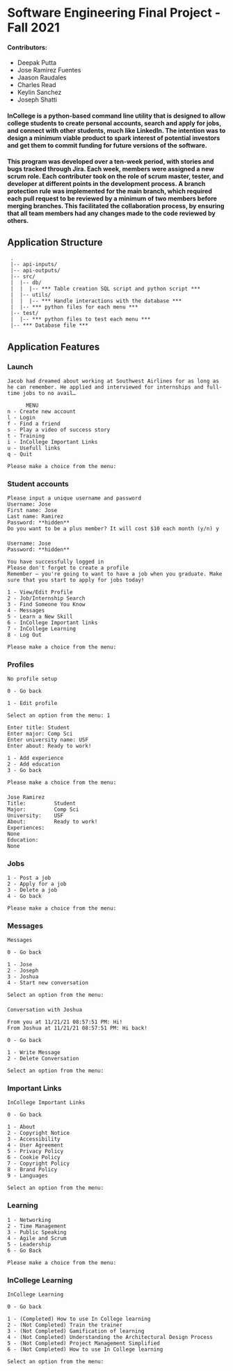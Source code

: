 # Software Engineering Final Project - Fall 2021  
#### Contributors:
- Deepak Putta
- Jose Ramirez Fuentes
- Jaason Raudales
- Charles Read
- Keylin Sanchez
- Joseph Shatti
#### InCollege is a python-based command line utility that is designed to allow college students to create personal accounts, search and apply for jobs, and connect with other students, much like LinkedIn. The intention was to design a minimum viable product to spark interest of potential investors and get them to commit funding for future versions of the software.
#### This program was developed over a ten-week period, with stories and bugs tracked through Jira. Each week, members were assigned a new scrum role. Each contributer took on the role of scrum master, tester, and developer at different points in the development process. A branch protection rule was implemented for the main branch, which required each pull request to be reviewed by a minimum of two members before merging branches. This facilitated the collaboration process, by ensuring that all team members had any changes made to the code reviewed by others.
## Application Structure
     .
     |-- api-inputs/
     |-- api-outputs/
     |-- src/
     |  |-- db/
     |  |  |-- *** Table creation SQL script and python script ***
     |  |-- utils/
     |  |  |-- *** Handle interactions with the database ***
     |  |-- *** python files for each menu ***
     |-- test/
     |  |-- *** python files to test each menu ***
     |-- *** Database file ***
## Application Features
### Launch
    Jacob had dreamed about working at Southwest Airlines for as long as he can remember. He applied and interviewed for internships and full-time jobs to no avail…

          MENU
    n - Create new account
    l - Login
    f - Find a friend
    s - Play a video of success story
    t - Training
    i - InCollege Important Links
    u - Usefull links
    q - Quit
    
    Please make a choice from the menu:
### Student accounts
    Please input a unique username and password
    Username: Jose
    First name: Jose
    Last name: Ramirez
    Password: **hidden**
    Do you want to be a plus member? It will cost $10 each month (y/n) y
####
    Username: Jose
    Password: **hidden**

    You have successfully logged in
    Please don't forget to create a profile
    Remember – you're going to want to have a job when you graduate. Make sure that you start to apply for jobs today!

    1 - View/Edit Profile
    2 - Job/Internship Search
    3 - Find Someone You Know
    4 - Messages
    5 - Learn a New Skill
    6 - InCollege Important links
    7 - InCollege Learning
    8 - Log Out

    Please make a choice from the menu:

### Profiles
    No profile setup

    0 - Go back

    1 - Edit profile

    Select an option from the menu: 1

    Enter title: Student
    Enter major: Comp Sci
    Enter university name: USF
    Enter about: Ready to work!

    1 - Add experience
    2 - Add education
    3 - Go back

    Please make a choice from the menu:
####
    Jose Ramirez
    Title:         Student
    Major:         Comp Sci
    University:    USF
    About:         Ready to work!
    Experiences:
    None
    Education:
    None
### Jobs
    1 - Post a job
    2 - Apply for a job
    3 - Delete a job
    4 - Go back

    Please make a choice from the menu:
### Messages
    Messages

    0 - Go back

    1 - Jose
    2 - Joseph
    3 - Joshua
    4 - Start new conversation

    Select an option from the menu:
####
    Conversation with Joshua

    From you at 11/21/21 08:57:51 PM: Hi!
    From Joshua at 11/21/21 08:57:51 PM: Hi back!

    0 - Go back

    1 - Write Message
    2 - Delete Conversation

    Select an option from the menu:
### Important Links
    InCollege Important Links

    0 - Go back

    1 - About
    2 - Copyright Notice
    3 - Accessibility
    4 - User Agreement
    5 - Privacy Policy
    6 - Cookie Policy
    7 - Copyright Policy
    8 - Brand Policy
    9 - Languages

    Select an option from the menu:
### Learning
    1 - Networking
    2 - Time Management
    3 - Public Speaking
    4 - Agile and Scrum
    5 - Leadership
    6 - Go Back

    Please make a choice from the menu:
### InCollege Learning
    InCollege Learning

    0 - Go back

    1 - (Completed) How to use In College learning
    2 - (Not Completed) Train the trainer
    3 - (Not Completed) Gamification of learning
    4 - (Not Completed) Understanding the Architectural Design Process
    5 - (Not Completed) Project Management Simplified
    6 - (Not Completed) How to use In College learning

    Select an option from the menu:
